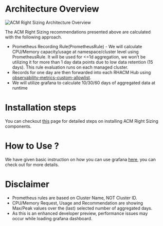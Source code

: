 
# Architecture Overview 

![ACM Right Sizing Architecture Overview](https://github.com/stolostron/thanos-metrics-analyzer/blob/main/data-assets/images/enhanced-dev-preview-architecture.jpg)

The ACM Right Sizing recommendations presented above are calculated with the following approach.
 * Prometheus Recording Rule(PrometheusRule) - We will calculate CPU/Memory capacity/usage at namespace/cluster level using PrometheusRule. It will be used for <=1d aggregation, we won’t be utilizing it for more than 1 day data points due to low data retention (15 days). This rule evaluation runs on each managed cluster.  
 * Records for one day are then forwarded  into each RHACM Hub using [observability-metrics-custom-allowlist](https://access.redhat.com/documentation/en-us/red_hat_advanced_cluster_management_for_kubernetes/2.10/html/observability/customizing-observability#adding-custom-metrics). 
 * We will utilize grafana to calculate 10/30/60 days of aggregated data at runtime 


# Installation steps 

You can checkout [this](enhanced-dev-preview-installation-steps.md) page for detailed steps on installing ACM Right Sizing components.


# How to Use ?

We have given basic instruction on how you can use grafana [here](enhanced-dev-preview-how-to-use-grafana.md), you can check out for more details.   


# Disclaimer
* Prometheus rules are based on Cluster Name, NOT Cluster ID.
* CPU/Memory Request, Usage and Recommendation are showing Max/Peak values over the (last) selected number of aggregated days.
*  As this is an enhanced developer preview, performance issues may occur while loading grafana dashboard.